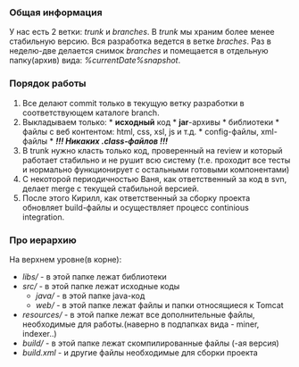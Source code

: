 ### Общая информация ###

У нас есть 2 ветки: _trunk_ и _branches_. В _trunk_ мы храним более менее стабильную версию. Вся разработка ведется в ветке _braches_. Раз в неделю-две делается снимок _branches_ и помещается в отдельную папку(архив) вида: _%currentDate%snapshot_.


### Порядок работы ###
  1. Все делают commit только в текущую ветку разработки в соответствующем каталоге branch.
  1. Выкладываем только:
    * **исходный** код
    * **jar**-архивы
    * библиотеки
    * файлы с веб контентом: html, css, xsl, js и т.д.
    * config-файлы, xml-файлы
    * **_!!! Никаких .class-файлов !!!_**
  1. В trunk нужно класть только код, проверенный на review и который работает стабильно и не рушит всю систему (т.е. проходит все тесты и нормально функционирует с остальными готовыми компонентами)
  1. С некоторой периодичностью Ваня, как ответственный за код в svn, делает merge с текущей стабильной версией.
  1. После этого Кирилл, как ответственный за сборку проекта обновляет build-файлы и осуществляет процесс continious integration.

### Про иерархию ###
На верхнем уровне(в корне):
  * _libs/_ - в этой папке лежат библиотеки
  * _src/_ - в этой папке лежат исходные коды
    * _java/_ - в этой папке java-код
    * _web/_ - в этой папке лежат файлы и папки относящиеся к Tomcat
  * _resources/_ - в этой папке лежат все дополнительные файлы, необходимые для работы.(наверно в подпапках вида - miner, indexer..)
  * _build/_ - в этой папке лежат скомпилированные файлы (-ая версия)
  * _build.xml_ - и другие файлы необходимые для сборки проекта